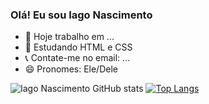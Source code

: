 ### Olá! Eu sou Iago Nascimento

- 🔭 Hoje trabalho em ...
- 🌱 Estudando HTML e CSS
- 📞 Contate-me no email: ...
- 😄 Pronomes: Ele/Dele

![Iago Nascimento GitHub stats](https://github-readme-stats.vercel.app/api?username=iagonascimento2005&show_icons=true&theme=radical)
[![Top Langs](https://github-readme-stats.vercel.app/api/top-langs/?username=iagonascimento2005&theme=radica)](https://github.com/anuraghazra/github-readme-stats)
